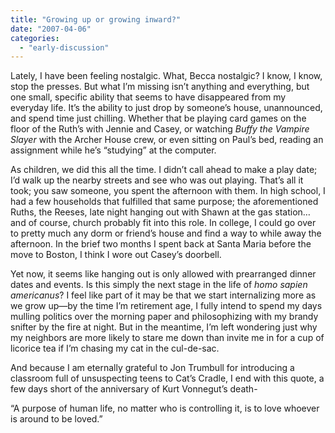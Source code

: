 ```yaml
---
title: "Growing up or growing inward?"
date: "2007-04-06"
categories: 
  - "early-discussion"
---
```


Lately, I have been feeling nostalgic. What, Becca nostalgic? I know, I know, stop the presses. But what I’m missing isn’t anything and everything, but one small, specific ability that seems to have disappeared from my everyday life. It’s the ability to just drop by someone’s house, unannounced, and spend time just chilling. Whether that be playing card games on the floor of the Ruth’s with Jennie and Casey, or watching _Buffy the Vampire Slayer_ with the Archer House crew, or even sitting on Paul’s bed, reading an assignment while he’s “studying” at the computer.<!--more-->

As children, we did this all the time. I didn’t call ahead to make a play date; I’d walk up the nearby streets and see who was out playing. That’s all it took; you saw someone, you spent the afternoon with them. In high school, I had a few households that fulfilled that same purpose; the aforementioned Ruths, the Reeses, late night hanging out with Shawn at the gas station…and of course, church probably fit into this role. In college, I could go over to pretty much any dorm or friend’s house and find a way to while away the afternoon. In the brief two months I spent back at Santa Maria before the move to Boston, I think I wore out Casey’s doorbell.

Yet now, it seems like hanging out is only allowed with prearranged dinner dates and events. Is this simply the next stage in the life of _homo sapien americanus_? I feel like part of it may be that we start internalizing more as we grow up—by the time I’m retirement age, I fully intend to spend my days mulling politics over the morning paper and philosophizing with my brandy snifter by the fire at night. But in the meantime, I’m left wondering just why my neighbors are more likely to stare me down than invite me in for a cup of licorice tea if I’m chasing my cat in the cul-de-sac.

And because I am eternally grateful to Jon Trumbull for introducing a classroom full of unsuspecting teens to Cat’s Cradle, I end with this quote, a few days short of the anniversary of Kurt Vonnegut’s death-

“A purpose of human life, no matter who is controlling it, is to love whoever is around to be loved.”
